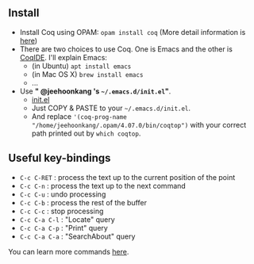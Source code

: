 ## Install

- Install Coq using OPAM: `opam install coq` (More detail information is [here](https://coq.inria.fr/opam-using.html))
- There are two choices to use Coq. One is Emacs and the other is [CoqIDE](https://coq.inria.fr/refman/practical-tools/coqide.html). I'll explain Emacs:
  * (in Ubuntu) `apt install emacs`
  * (in Mac OS X) `brew install emacs`
  * ...
- Use **" @jeehoonkang 's `~/.emacs.d/init.el`"**.
  * [init.el](./init.el)
  * Just COPY & PASTE to your `~/.emacs.d/init.el`.
  * And replace `'(coq-prog-name "/home/jeehoonkang/.opam/4.07.0/bin/coqtop")` with your correct path printed out by `which coqtop`.

## Useful key-bindings

- `C-c C-RET` : process the text up to the current position of the point
- `C-c C-n` :  process the text up to the next command
- `C-c C-u` : undo processing
- `C-c C-b` : process the rest of the buffer
- `C-c C-c` : stop processing
- `C-c C-a C-l` : "Locate" query
- `C-c C-a C-p` : "Print" query
- `C-c C-a C-a` : "SearchAbout" query

You can learn more commands [here](https://proofgeneral.github.io/doc/master/userman/index#Top).
